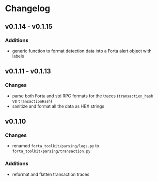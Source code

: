 # Changelog

## v0.1.14 - v0.1.15

### Additions

- generic function to format detection data into a Forta alert object with labels

## v0.1.11 - v0.1.13

### Changes

- parse both Forta and std RPC formats for the traces (`transaction_hash` vs `transactionHash`)
- sanitize and format all the data as HEX strings

## v0.1.10

### Changes

- renamed `forta_toolkit/parsing/logs.py` to `forta_toolkit/parsing/transaction.py`

### Additions

- reformat and flatten transaction traces
